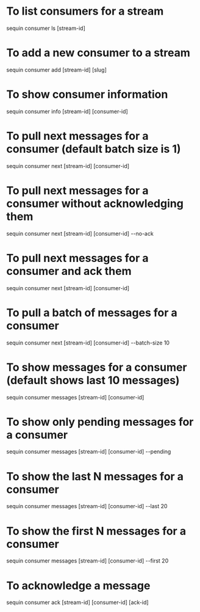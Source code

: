 # To list consumers for a stream

sequin consumer ls [stream-id]

# To add a new consumer to a stream

sequin consumer add [stream-id] [slug]

# To show consumer information

sequin consumer info [stream-id] [consumer-id]

# To pull next messages for a consumer (default batch size is 1)

sequin consumer next [stream-id] [consumer-id]

# To pull next messages for a consumer without acknowledging them

sequin consumer next [stream-id] [consumer-id] --no-ack

# To pull next messages for a consumer and ack them

sequin consumer next [stream-id] [consumer-id]

# To pull a batch of messages for a consumer

sequin consumer next [stream-id] [consumer-id] --batch-size 10

# To show messages for a consumer (default shows last 10 messages)

sequin consumer messages [stream-id] [consumer-id]

# To show only pending messages for a consumer

sequin consumer messages [stream-id] [consumer-id] --pending

# To show the last N messages for a consumer

sequin consumer messages [stream-id] [consumer-id] --last 20

# To show the first N messages for a consumer

sequin consumer messages [stream-id] [consumer-id] --first 20

# To acknowledge a message

sequin consumer ack [stream-id] [consumer-id] [ack-id]
